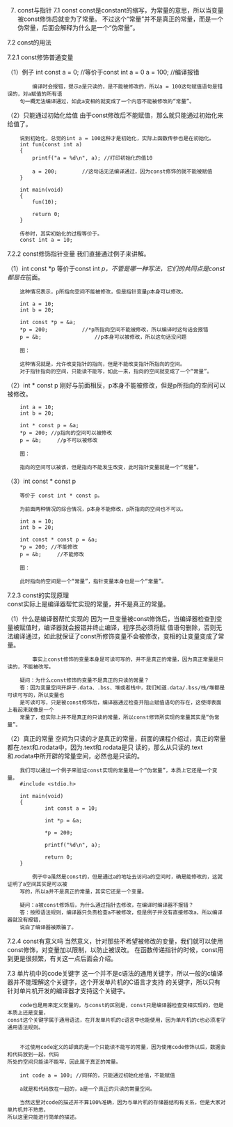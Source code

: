 7. const与指针
7.1 const
	const是constant的缩写，为常量的意思，所以当变量被const修饰后就变为了常量。
	不过这个“常量”并不是真正的常量，而是一个伪常量，后面会解释为什么是一个“伪常量”。
	
	
7.2 const的用法

7.2.1 const修饰普通变量

（1）例子
		int const a = 0; //等价于const int a = 0
		a = 100;    		 //编译报错
		
			编译时会报错，提示a是只读的，是不能被修改的，所以a = 100这句赋值语句是错误的，对a赋值的所有语
		句一概无法编译通过，如此a变相的就变成了一个内容不能被修改的“常量”。

	
（2）只能通过初始化给值
		由于const修改后不能赋值，那么就只能通过初始化来给值了。

		说到初始化，总觉的int a = 100这种才是初始化，实际上函数传参也是在初始化。
		int fun(const int a)
		{
			printf("a = %d\n", a); //打印初始化的值10
			
			a = 200;  		//这句话无法编译通过，因为const修饰的就不能被赋值
		}
		
		int main(void)
		{
			fun(10);
			
			return 0;
		}
	
		传参时，其实初始化的过程等价于。
		const int a = 10;
	
	
7.2.2 const修饰指针变量
	我们直接通过例子来讲解。

（1）int const *p
		等价于const int *p，不管是哪一种写法，它们的共同点是const都是在*前面。
		
		这种情况表示，p所指向空间不能被修改，但是指针变量p本身可以修改。
		
		int a = 10;
		int b = 20;
		
		int const *p = &a;
		*p = 200; 			//*p所指向空间不能被修改，所以编译时这句话会报错
		p = &b; 				//p本身可以被修改，所以这句话没问题
		
		图：
		
		这种情况就是，允许改变指针的指向，但是不能改变指针所指向的空间。
		对于指针指向的空间，只能读不能写，如此一来，指向的空间就变成了一个“常量”。
		
（2）int * const p 
		刚好与前面相反，p本身不能被修改，但是p所指向的空间可以被修改。
		
		int a = 10;
		int b = 20;
		
		int * const p = &a;
		*p = 200; //p指向的空间可以被修改
		p = &b; 	//p不可以被修改
		
		图：
		
		指向的空间可以被该，但是指向不能发生改变，此时指针变量就是一个“常量”。
		
		
（3）int const * const p
		
		等价于 const int * const p。
	
		为前面两种情况的综合情况，p本身不能修改，p所指向的空间也不可以。
		
		int a = 10;
		int b = 20;
		
		int const * const p = &a;
		*p = 200; //不能修改
		p = &b; 	//不能修改
		
		图：
		
		此时指向的空间是一个“常量”，指针变量本身也是一个“常量”。
		

		
7.2.3 const的实现原理		
	const实际上是编译器帮忙实现的常量，并不是真正的常量。
	
	
（1）什么是编译器帮忙实现的
			因为一旦变量被const修饰后，当编译器检查到变量被赋值时，编译器就会报错并终止编译，程序员必须将赋
		值语句删除，否则无法编译通过，如此就保证了const所修饰变量不会被修改，变相的让变量变成了常量。
			
			事实上const修饰的变量本身是可读可写的，并不是真正的常量，因为真正常量是只读的，不能被改写。
		
		疑问：为什么const修饰的变量不是真正的只读的常量？
		答：因为变量空间开辟于.data、.bss、堆或者栈中，我们知道.data/.bss/栈/堆都是可读可写的，所以变量也
		是可读可写，只是被const修饰后，编译器通过检查并阻止赋值语句的存在，这使得表面上看起来就像是一个
		常量了，但实际上并不是真正的只读的常量，所以const修饰所实现的常量其实是“伪常量”。
		
（2）真正的常量
		空间为只读的才是真正的常量，前面的课程介绍过，真正的常量都在.text和.rodata中，因为.text和.rodata是只
	读的，那么从只读的.text和.rodata中所开辟的常量空间，必然也是只读的。
	
		我们可以通过一个例子来验证const实现的常量是一个“伪常量”，本质上它还是一个变量。
		#include <stdio.h>

		int main(void)
		{
				int const a = 10;

				int *p = &a;

				*p = 200;
				
				printf("%d\n", a);

				return 0;
		}
		
			例子中a虽然是const的，但是通过a的地址去访问a的空间时，确是能修改的，这就证明了a空间其实是可以被
		写的，所以a并不是真正的常量，其实它还是一个变量。
		
		疑问：a被const修饰后，为什么通过指针去修改，在编译时编译器不报错？
		答：按照语法规则，编译器只负责检查a不被修改，但是例子并没有直接修改a，所以编译器就没有报错，
		说白了编译器被欺骗了。
		
		
7.2.4 const有意义吗
		当然意义，针对那些不希望被修改的变量，我们就可以使用const修饰，对变量加以限制，以防止被误改。
	在函数传递指针的时候，const用到更是很频繁，有关这一点后面会介绍。

	
7.3 单片机中的code关键字
		这一个并不是c语法的通用关键字，所以一般的c编译器并不能理解这个关键字，这个开发单片机的C语言才支持
	的关键字，所以只有针对单片机开发的编译器才支持这个关键字。
		
		code也是用来定义常量的，与const的区别是，const只是编译器检查变相实现的，但是本质上还是变量，
	const这个关键字属于通用语法，在开发单片机的c语言中也能使用，因为单片机的c也必须准守通用语法规则。
		
	
		不过使用code定义的却真的是一个只能读不能写的常量，因为使用code修饰以后，数据会和代码放到一起，代码
	所处的空间只能读不能写，因此属于真正的常量。
		
		int code a = 100; //同样的，只能通过初始化给值，不能赋值
		
		a就是和代码放在一起的，a是一个真正的只读的常量空间。
		
		当然这里对code的描述并不算100%准确，因为与单片机的存储器结构有关系，但是大家对单片机并不熟悉，
	所以这里只能进行简单的描述。
		
		